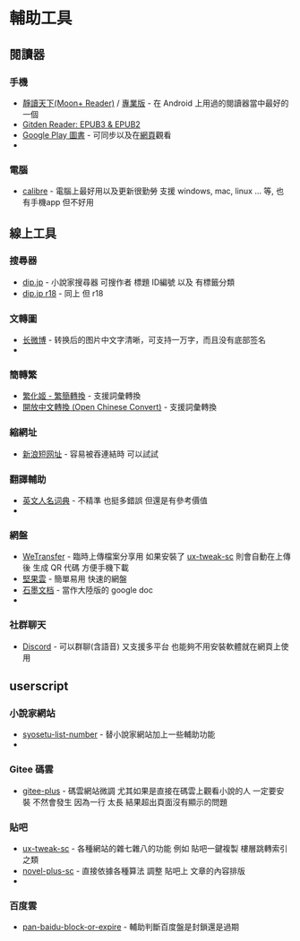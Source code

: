 # 輔助工具

## 閱讀器

### 手機

- [靜讀天下(Moon+ Reader)](https://play.google.com/store/apps/details?id=com.flyersoft.moonreader&hl=zh_TW) / [專業版](https://play.google.com/store/apps/details?id=com.flyersoft.moonreaderp&hl=zh_TW) - 在 Android 上用過的閱讀器當中最好的一個
- [Gitden Reader: EPUB3 & EPUB2](https://play.google.com/store/apps/details?id=com.gitden.epub.reader.app)
- [Google Play 圖書](https://play.google.com/store/apps/details?id=com.google.android.apps.books) - 可同步以及在[網頁](https://play.google.com/books/uploads)觀看
- 

### 電腦

- [calibre](https://calibre-ebook.com/download) - 電腦上最好用以及更新很勤勞 支援 windows, mac, linux ... 等, 也有手機app 但不好用

## 線上工具

### 搜尋器

- [dip.jp](https://narou.dip.jp/search.php?text=%E8%8F%B1%E5%BD%B1%E4%BB%A3%E7%90%86&novel=all&genre=all&new_genre=all&length=0&down=0&up=100) - 小說家搜尋器 可搜作者 標題 ID編號 以及 有標籤分類
- [dip.jp r18](https://narou18.dip.jp/search.php?text=%E8%8F%B1%E5%BD%B1%E4%BB%A3%E7%90%86&novel=all&genre=all&length=0&down=0&up=100) - 同上 但 r18

### 文轉圖

- [长微博](http://www.taichangle.com/) - 转换后的图片中文字清晰，可支持一万字，而且没有底部签名
- 

### 簡轉繁

- [繁化姬 - 繁簡轉換](http://zhconvert.org/) - 支援詞彙轉換
- [開放中文轉換 (Open Chinese Convert)](https://opencc.byvoid.com/) - 支援詞彙轉換

### 縮網址

- [新浪短网址](http://sina.lt/) - 容易被吞連結時 可以試試

### 翻譯輔助

- [英文人名词典](http://ename.dict.cn/) - 不精準 也挺多錯誤 但還是有參考價值
- 

### 網盤

- [WeTransfer](https://wetransfer.com/) - 臨時上傳檔案分享用 如果安裝了 [ux-tweak-sc](https://github.com/bluelovers/gm-user-scripts/blob/master/readme/ux-tweak-sc.md) 則會自動在上傳後 生成 QR 代碼 方便手機下載
- [堅果雲](https://www.jianguoyun.com) - 簡單易用 快速的網盤
- [石墨文档](https://shimo.im/dashboard/updated) - 當作大陸版的 google doc
- 

### 社群聊天

- [Discord](https://discordapp.com/channels/@me) - 可以群聊(含語音) 又支援多平台 也能夠不用安裝軟體就在網頁上使用

## userscript

### 小說家網站

- [syosetu-list-number](https://github.com/bluelovers/gm-user-scripts/blob/master/readme/syosetu-list-number.md) - 替小說家網站加上一些輔助功能
- 

### Gitee 碼雲

- [gitee-plus](https://github.com/bluelovers/gm-user-scripts/blob/master/readme/gitee-plus.md) - 碼雲網站微調 尤其如果是直接在碼雲上觀看小說的人 一定要安裝 不然會發生 因為一行 太長 結果超出頁面沒有顯示的問題

### 貼吧

- [ux-tweak-sc](https://github.com/bluelovers/gm-user-scripts/blob/master/readme/ux-tweak-sc.md) - 各種網站的雜七雜八的功能 例如 貼吧一鍵複製 樓層跳轉索引之類
- [novel-plus-sc](https://github.com/bluelovers/gm-user-scripts/blob/master/readme/novel-plus-sc.md) - 直接依據各種算法 調整 貼吧上 文章的內容排版
- 

### 百度雲

- [pan-baidu-block-or-expire](https://github.com/bluelovers/gm-user-scripts/blob/master/readme/pan-baidu-block-or-expire.md) - 輔助判斷百度盤是封鎖還是過期
